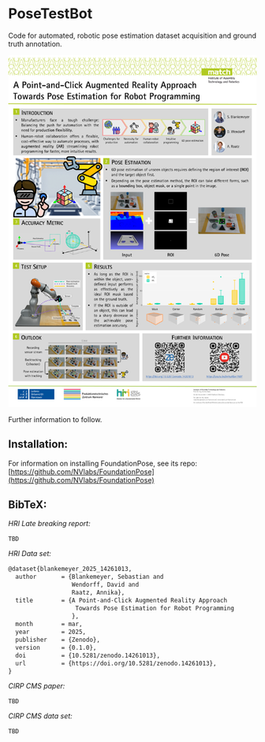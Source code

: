 # PoseTestBot

Code for automated, robotic pose estimation dataset acquisition and ground truth annotation.

![HRI_LBR_Poster](HRI_LBR_Poster.png)

Further information to follow.

## Installation:
For information on installing FoundationPose, see its repo: [https://github.com/NVlabs/FoundationPose](https://github.com/NVlabs/FoundationPose)

## BibTeX:

*HRI Late breaking report:*
```
TBD
```

*HRI Data set:*
```
@dataset{blankemeyer_2025_14261013,
  author       = {Blankemeyer, Sebastian and
                  Wendorff, David and
                  Raatz, Annika},
  title        = {A Point-and-Click Augmented Reality Approach
                   Towards Pose Estimation for Robot Programming
                  },
  month        = mar,
  year         = 2025,
  publisher    = {Zenodo},
  version      = {0.1.0},
  doi          = {10.5281/zenodo.14261013},
  url          = {https://doi.org/10.5281/zenodo.14261013},
}
```

*CIRP CMS paper:*
```
TBD
```

*CIRP CMS data set:*
```
TBD
```